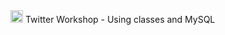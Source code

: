 <html>
<head>
    <title>Twitter Warsztaty</title>
</head>
<body>
<img style="width: 20px; heigth: 20px;" src="https://cdn.worldvectorlogo.com/logos/twitter-4.svg"</img>
<p1>Twitter Workshop - Using classes and MySQL</p1>
</body>
</html>